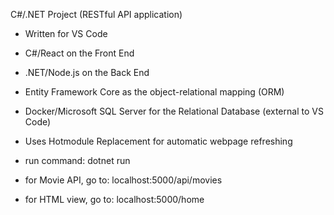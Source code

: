 C#/.NET Project (RESTful API application)
- Written for VS Code
- C#/React on the Front End
- .NET/Node.js on the Back End
- Entity Framework Core as the object-relational mapping (ORM)
- Docker/Microsoft SQL Server for the Relational Database (external to VS Code)
- Uses Hotmodule Replacement for automatic webpage refreshing

- run command: dotnet run
- for Movie API, go to: localhost:5000/api/movies
- for HTML view, go to: localhost:5000/home